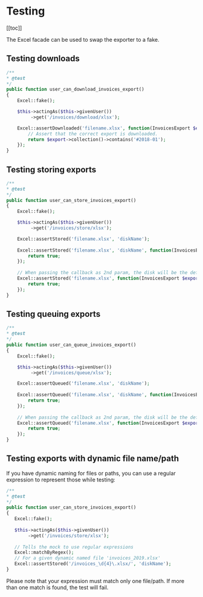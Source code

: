 # Testing

[[toc]]

The Excel facade can be used to swap the exporter to a fake.

## Testing downloads

```php
/**
* @test
*/
public function user_can_download_invoices_export() 
{
    Excel::fake();

    $this->actingAs($this->givenUser())
         ->get('/invoices/download/xlsx');

    Excel::assertDownloaded('filename.xlsx', function(InvoicesExport $export) {
        // Assert that the correct export is downloaded.
        return $export->collection()->contains('#2018-01');
    });
}
```

## Testing storing exports

```php
/**
* @test
*/
public function user_can_store_invoices_export() 
{
    Excel::fake();

    $this->actingAs($this->givenUser())
         ->get('/invoices/store/xlsx');

    Excel::assertStored('filename.xlsx', 'diskName');
    
    Excel::assertStored('filename.xlsx', 'diskName', function(InvoicesExport $export) {
        return true;
    });
    
    // When passing the callback as 2nd param, the disk will be the default disk.
    Excel::assertStored('filename.xlsx', function(InvoicesExport $export) {
        return true;
    });
}
```

## Testing queuing exports

```php
/**
* @test
*/
public function user_can_queue_invoices_export() 
{
    Excel::fake();

    $this->actingAs($this->givenUser())
         ->get('/invoices/queue/xlsx');

    Excel::assertQueued('filename.xlsx', 'diskName');
    
    Excel::assertQueued('filename.xlsx', 'diskName', function(InvoicesExport $export) {
        return true;
    });
    
    // When passing the callback as 2nd param, the disk will be the default disk.
    Excel::assertQueued('filename.xlsx', function(InvoicesExport $export) {
        return true;
    });
}
```

## Testing exports with dynamic file name/path

If you have dynamic naming for files or paths, you can use a regular expression to represent those while testing:

 ```php
/**
* @test
*/
public function user_can_store_invoices_export() 
{
    Excel::fake();
    
    $this->actingAs($this->givenUser())
         ->get('/invoices/store/xlsx');
    
    // Tells the mock to use regular expressions
    Excel::matchByRegex(); 
    // For a given dynamic named file 'invoices_2019.xlsx'
    Excel::assertStored('/invoices_\d{4}\.xlsx/', 'diskName');
}
```
Please note that your expression must match only one file/path. If more than one match is found, the test will fail.
